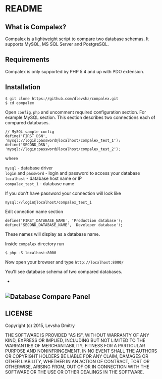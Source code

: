 # README

## What is Compalex?
Compalex is a lightweight script to compare two database schemas. It supports MySQL, MS SQL Server and PostgreSQL.


## Requirements
Compalex is only supported by PHP 5.4 and up with PDO extension.

## Installation
	$ git clone https://github.com/dlevsha/compalex.git
	$ cd compalex
	
Open `config.php` and uncomment required configuration section. For example MySQL section. This section describes two connections each of compared databases.

	// MySQL sample config
	define('FIRST_DSN',  'mysql://login:password@localhost/compalex_test_1');
	define('SECOND_DSN', 'mysql://login:password@localhost/compalex_test_2');
	
where

`mysql` - database driver	
`login` and `password` - login and password to access your database  
`localhost` - database host name or IP	
`compalex_test_1` - database name

If you don't have password your connection will look like

	mysql://login@localhost/compalex_test_1
	
Edit conection name section

	define('FIRST_DATABASE_NAME', 'Production database');
	define('SECOND_DATABASE_NAME', 'Developer database');	
These names will display as a database name.

Inside `compalex` directory run  

	$ php -S localhost:8000
	
Now open your browser and type `http://localhost:8000/`

You'll see database schema of two compared databases.

-
![Database Compare Panel](https://cloud.githubusercontent.com/assets/1639576/9703302/1327b858-5488-11e5-856a-96b139c7b938.png)	
-

LICENSE
-------

Copyright (c) 2015, Levsha Dmitry

THE SOFTWARE IS PROVIDED "AS IS", WITHOUT WARRANTY OF ANY KIND, EXPRESS OR
IMPLIED, INCLUDING BUT NOT LIMITED TO THE WARRANTIES OF MERCHANTABILITY,
FITNESS FOR A PARTICULAR PURPOSE AND NONINFRINGEMENT. IN NO EVENT SHALL THE
AUTHORS OR COPYRIGHT HOLDERS BE LIABLE FOR ANY CLAIM, DAMAGES OR OTHER
LIABILITY, WHETHER IN AN ACTION OF CONTRACT, TORT OR OTHERWISE, ARISING FROM,
OUT OF OR IN CONNECTION WITH THE SOFTWARE OR THE USE OR OTHER DEALINGS IN
THE SOFTWARE.
	